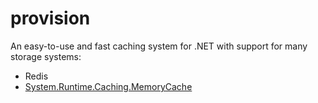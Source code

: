 provision
=========

An easy-to-use and fast caching system for .NET with support for many storage systems:
* Redis
* [System.Runtime.Caching.MemoryCache](http://msdn.microsoft.com/en-us/library/system.runtime.caching.memorycache(v=vs.110).aspx)
